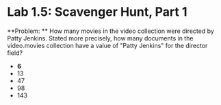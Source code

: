 # Lab 1.5: Scavenger Hunt, Part 1

**Problem:
**
How many movies in the video collection were directed by Patty Jenkins. Stated more precisely, how many documents in the video.movies collection have a value of "Patty Jenkins" for the director field?

- **6**
- 13
- 47
- 98
- 143
